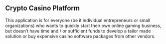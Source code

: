 ## Crypto Casino Platform

This application is for everyone (be it individual entrepreneurs or small organizations) who wants to quickly start their own online gaming business, but doesn’t have time and / or sufficient funds to develop a tailor made solution or buy expensive casino software packages from other vendors.

